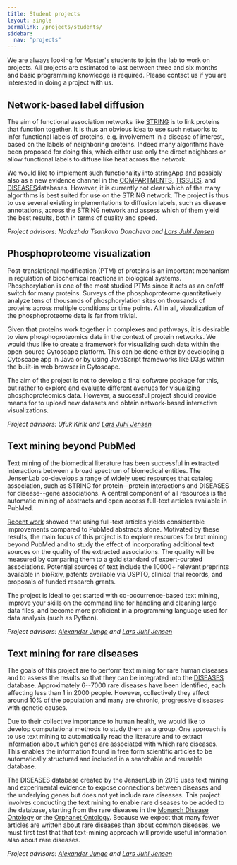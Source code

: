 ```yaml
---
title: Student projects
layout: single
permalink: /projects/students/
sidebar:
  nav: "projects"
---
```

We are always looking for Master's students to join the lab to work on projects. All projects are estimated to last between three and six months and basic programming knowledge is required. Please contact us if you are interested in doing a project with us.

## Network-based label diffusion

The aim of functional association networks like [STRING](https://string-db.org/) is to link proteins that function together. It is thus an obvious idea to use such networks to infer functional labels of proteins, e.g. involvement in a disease of interest, based on the labels of neighboring proteins. Indeed many algorithms have been proposed for doing this, which either use only the direct neighbors or allow functional labels to diffuse like heat across the network.

We would like to implement such functionality into [stringApp](http://apps.cytoscape.org/apps/stringApp) and possibly also as a new evidence channel in the [COMPARTMENTS](https://compartments.jensenlab.org/), [TISSUES](https://tissues.jensenlab.org/), and [DISEASES](https://diseases.jensenlab.org/)databases. However, it is currently not clear which of the many algorithms is best suited for use on the STRING network. The project is thus to use several existing implementations to diffusion labels, such as disease annotations, across the STRING network and assess which of them yield the best results, both in terms of quality and speed.

*Project advisors: Nadezhda Tsankova Doncheva and [Lars Juhl Jensen](/people/larsjuhljensen/)*

## Phosphoproteome visualization

Post-translational modification (PTM) of proteins is an important mechanism in regulation of biochemical reactions in biological systems. Phosphorylation is one of the most studied PTMs since it acts as an on/off switch for many proteins. Surveys of the phosphoproteome quantitatively analyze tens of thousands of phosphorylation sites on thousands of proteins across multiple conditions or time points. All in all, visualization of the phosphoproteome data is far from trivial.

Given that proteins work together in complexes and pathways, it is desirable to view phosphoproteomics data in the context of protein networks. We would thus like to create a framework for visualizing such data within the open-source Cytoscape platform. This can be done either by developing a Cytoscape app in Java or by using JavaScript frameworks like D3.js within the built-in web browser in Cytoscape.

The aim of the project is not to develop a final software package for this, but rather to explore and evaluate different avenues for visualizing phosphoproteomics data. However, a successful project should provide means for to upload new datasets and obtain network-based interactive visualizations.

*Project advisors: Ufuk Kirik and [Lars Juhl Jensen](/people/larsjuhljensen/)*

## Text mining beyond PubMed

Text mining of the biomedical literature has been successful in extracted interactions between a broad spectrum of biomedical entities. The JensenLab co-develops a range of widely used [resources](/resources/) that catalog association, such as STRING for protein--protein interactions and DISEASES for disease--gene associations. A central component of all resources is the automatic mining of abstracts and open access full-text articles available in PubMed.

[Recent work](https://doi.org/10.1371/journal.pcbi.1005962) showed that using full-text articles yields considerable improvements compared to PubMed abstracts alone. Motivated by these results, the main focus of this project is to explore resources for text mining beyond PubMed and to study the effect of incorporating additional text sources on the quality of the extracted associations. The quality will be measured by comparing them to a gold standard of expert-curated associations. Potential sources of text include the 10000+ relevant preprints available in bioRxiv, patents available via USPTO, clinical trial records, and proposals of funded research grants.

The project is ideal to get started with co-occurrence-based text mining, improve your skills on the command line for handling and cleaning large data files, and become more proficient in a programming language used for data analysis (such as Python).

*Project advisors: [Alexander Junge](/people/alexanderjunge/) and [Lars Juhl Jensen](/people/larsjuhljensen/)*

## Text mining for rare diseases

The goals of this project are to perform text mining for rare human diseases and to assess the results so that they can be integrated into the [DISEASES](https://diseases.jensenlab.org/) database. Approximately 6--7000 rare diseases have been identified, each affecting less than 1 in 2000 people. However, collectively they affect around 10% of the population and many are chronic, progressive diseases with genetic causes.

Due to their collective importance to human health, we would like to develop computational methods to study them as a group. One approach is to use text mining to automatically read the literature and to extract information about which genes are associated with which rare diseases. This enables the information found in free form scientific articles to be automatically structured and included in a searchable and reusable database.

The DISEASES database created by the JensenLab in 2015 uses text mining and experimental evidence to expose connections between diseases and the underlying genes but does not yet include rare diseases. This project involves conducting the text mining to enable rare diseases to be added to the database, starting from the rare diseases in the [Monarch Disease Ontology](https://monarchinitiative.org/disease) or the [Orphanet Ontology](https://bioportal.bioontology.org/ontologies/ORDO). Because we expect that many fewer articles are written about rare diseases than about common diseases, we must first test that that text-mining approach will provide useful information also about rare diseases.

*Project advisors: [Alexander Junge](/people/alexanderjunge/) and [Lars Juhl Jensen](/people/larsjuhljensen/)*
